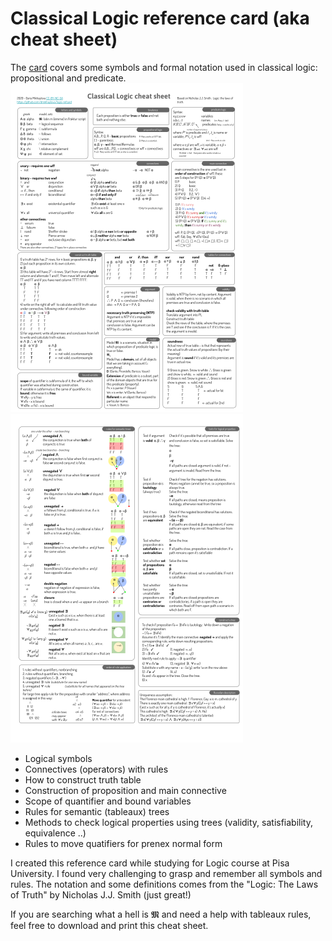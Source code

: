 # Classical Logic reference card (aka cheat sheet)
The [card](/Logic%20cheat%20sheet.pdf) covers some symbols and formal notation used in classical logic: propositional and predicate. 
![preview](/img/LCS1.png)  ![preview](/img/LCS2.png)
* Logical symbols
* Connectives (operators) with rules
* How to construct truth table
* Construction of proposition and main connective
* Scope of quantifier and bound variables
* Rules for semantic (tableaux) trees
* Methods to check logical properties using trees (validity, satisfiability, equivalence ..)
* Rules to move quatifiers for prenex normal form

I created this reference card while studying for Logic course at Pisa University. I found very challenging to grasp and remember all symbols and rules.
The notation and some definitions comes from the "Logic: The Laws of Truth" by Nicholas J.J. Smith (just great!)

If you are searching what a hell is 𝕸 and need a help with tableaux rules, feel free to download and print this cheat sheet. 
